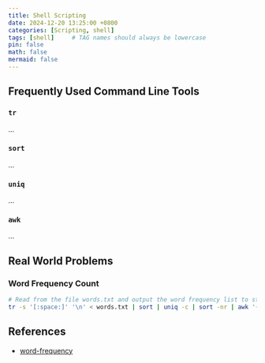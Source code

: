 ```yaml
---
title: Shell Scripting
date: 2024-12-20 13:25:00 +0800
categories: [Scripting, shell]
tags: [shell]     # TAG names should always be lowercase
pin: false
math: false
mermaid: false
---
```


## Frequently Used Command Line Tools

### `tr`
...

### `sort`
...

### `uniq`
...

### `awk`
...

## Real World Problems

### Word Frequency Count

```bash
# Read from the file words.txt and output the word frequency list to stdout.
tr -s '[:space:]' '\n' < words.txt | sort | uniq -c | sort -nr | awk '{print $2, $1}'
```

## References

- [word-frequency](https://leetcode.cn/problems/word-frequency/description/)
